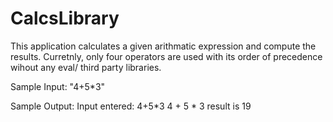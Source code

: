 # CalcsLibrary

This application calculates a given arithmatic expression and compute the results.
Curretnly, only four operators are used with its order of precedence wihout any eval/ third party libraries.

Sample Input:
  "4+5*3"

Sample Output:
  Input entered: 4+5*3
  4
  +
  5
  *
  3
  result is  19
